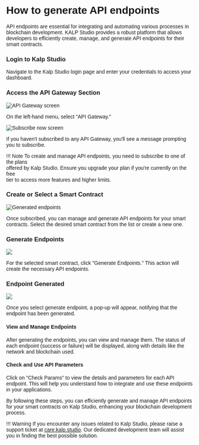 <style>  body { font-family: "Source Sans 3", sans-serif!important; }</style>

<link  href="https://fonts.googleapis.com/css2?family=Source+Sans+3:ital,wght@0,200..900;1,200..900&display=swap"  rel="stylesheet">  <link  rel="stylesheet"  href="https://fonts.googleapis.com/icon?family=Material+Icons">

# **How to generate API endpoints**

API endpoints are essential for integrating and automating various processes in blockchain development. KALP Studio provides a robust platform that allows developers to efficiently create, manage, and generate API endpoints for their smart contracts.

### **Login to Kalp Studio**

Navigate to the Kalp Studio login page and enter your credentials to access your dashboard.

### **Access the API Gateway Section**

![API Gateway screen](https://docs.kalp.studio/~gitbook/image?url=https%3A%2F%2F1148605496-files.gitbook.io%2F%7E%2Ffiles%2Fv0%2Fb%2Fgitbook-x-prod.appspot.com%2Fo%2Fspaces%252F4gkv2XhY4CmWY6Vp0djW%252Fuploads%252FB4IsjeqP54P6c3xj7x13%252Fimage.png%3Falt%3Dmedia%26token%3Daf55dedb-8c16-4fec-8dbd-db72bebab780&width=768&dpr=4&quality=100&sign=5a43a9e8&sv=1)

On the left-hand menu, select "API Gateway."

![Subscribe now screen](https://docs.kalp.studio/~gitbook/image?url=https%3A%2F%2F1148605496-files.gitbook.io%2F%7E%2Ffiles%2Fv0%2Fb%2Fgitbook-x-prod.appspot.com%2Fo%2Fspaces%252F4gkv2XhY4CmWY6Vp0djW%252Fuploads%252Fk2LdzunbItdtTDw19ZMQ%252Fimage.png%3Falt%3Dmedia%26token%3D17a92fea-613e-4ab8-8aa6-6685f13b3e2c&width=768&dpr=4&quality=100&sign=dec93db2&sv=1)

If you haven't subscribed to any API Gateway, you'll see a message prompting you to subscribe.

!!! Note 
    To create and manage API endpoints, you need to subscribe to one of the plans   
    offered by Kalp Studio. Ensure you upgrade your plan if you're currently on the free  
    tier to access more features and higher limits.

### **Create or Select a Smart Contract**

![Generated endpoints](https://docs.kalp.studio/~gitbook/image?url=https%3A%2F%2F1148605496-files.gitbook.io%2F%7E%2Ffiles%2Fv0%2Fb%2Fgitbook-x-prod.appspot.com%2Fo%2Fspaces%252F4gkv2XhY4CmWY6Vp0djW%252Fuploads%252FDp1BvRg3fmh7uMbjW8cn%252Fimage.png%3Falt%3Dmedia%26token%3Dd9200bdc-3751-432d-b9e5-7bce8f1887b4&width=768&dpr=4&quality=100&sign=675d829e&sv=1)

Once subscribed, you can manage and generate API endpoints for your smart contracts. Select the desired smart contract from the list or create a new one.

### **Generate Endpoints**

![](https://docs.kalp.studio/~gitbook/image?url=https%3A%2F%2F1148605496-files.gitbook.io%2F%7E%2Ffiles%2Fv0%2Fb%2Fgitbook-x-prod.appspot.com%2Fo%2Fspaces%252F4gkv2XhY4CmWY6Vp0djW%252Fuploads%252Fi2ZiorffUoP6KgwHm2xz%252Fimage.png%3Falt%3Dmedia%26token%3D294033ba-1320-45c8-9b95-fff75dfe0530&width=768&dpr=4&quality=100&sign=9cf463cd&sv=1)

For the selected smart contract, click "Generate Endpoints." This action will create the necessary API endpoints.

### Endpoint Generated

![](https://docs.kalp.studio/~gitbook/image?url=https%3A%2F%2F1148605496-files.gitbook.io%2F%7E%2Ffiles%2Fv0%2Fb%2Fgitbook-x-prod.appspot.com%2Fo%2Fspaces%252F4gkv2XhY4CmWY6Vp0djW%252Fuploads%252F5RTF1Emn1eL4B26KLQWC%252Fimage.png%3Falt%3Dmedia%26token%3Dd4344e2e-3dc8-4bac-bba1-d08b0cef28c1&width=768&dpr=4&quality=100&sign=6bdb2c69&sv=1)

Once you select generate endpoint, a pop-up will appear, notifying that the endpoint has been generated.

#### View and Manage Endpoints

After generating the endpoints, you can view and manage them. The status of each endpoint (success or failure) will be displayed, along with details like the network and blockchain used.

#### Check and Use API Parameters

Click on "Check Params" to view the details and parameters for each API endpoint. This will help you understand how to integrate and use these endpoints in your applications.

By following these steps, you can efficiently generate and manage API endpoints for your smart contracts on Kalp Studio, enhancing your blockchain development process.

!!! Warning
    If you encounter any issues related to Kalp Studio, please raise a support ticket at [care.kalp.studio](mailto:care.kalp.studio). Our dedicated development team will assist you in finding the best possible solution.